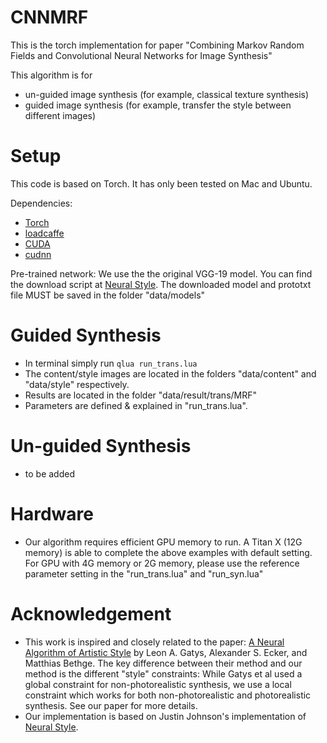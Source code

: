 # CNNMRF
This is the torch implementation for paper "Combining Markov Random Fields and Convolutional Neural Networks for Image Synthesis"

This algorithm is for
* un-guided image synthesis (for example, classical texture synthesis)
* guided image synthesis (for example, transfer the style between different images)

# Setup

This code is based on Torch. It has only been tested on Mac and Ubuntu.

Dependencies:
* [Torch](https://github.com/torch/torch7)
* [loadcaffe](https://github.com/szagoruyko/loadcaffe)
* [CUDA](https://developer.nvidia.com/cuda-downloads)
* [cudnn](https://developer.nvidia.com/cudnn)

Pre-trained network:
We use the the original VGG-19 model. You can find the download script at [Neural Style](https://github.com/jcjohnson/neural-style). The downloaded model and prototxt file MUST be saved in the folder "data/models"


# Guided Synthesis
* In terminal simply run `qlua run_trans.lua`
* The content/style images are located in the folders "data/content" and "data/style" respectively. 
* Results are located in the folder "data/result/trans/MRF"
* Parameters are defined & explained in "run_trans.lua".

# Un-guided Synthesis
* to be added


# Hardware
* Our algorithm requires efficient GPU memory to run. A Titan X (12G memory) is able to complete the above examples with default setting. For GPU with 4G memory or 2G memory, please use the reference parameter setting in the  "run_trans.lua" and "run_syn.lua"


# Acknowledgement
* This work is inspired and closely related to the paper: [A Neural Algorithm of Artistic Style](http://arxiv.org/abs/1508.06576) by Leon A. Gatys, Alexander S. Ecker, and Matthias Bethge. The key difference between their method and our method is the different "style" constraints: While Gatys et al used a global constraint for non-photorealistic synthesis, we use a local constraint which works for both non-photorealistic and photorealistic synthesis. See our paper for more details.
* Our implementation is based on Justin Johnson's implementation of [Neural Style](https://github.com/jcjohnson/neural-style).   



